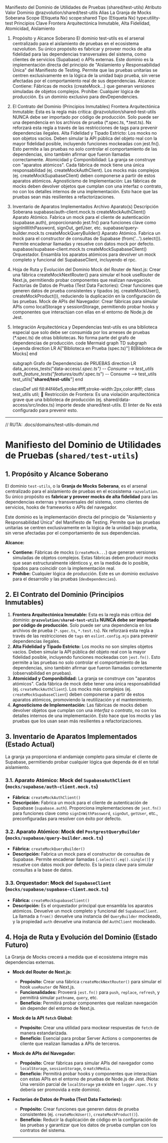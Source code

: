 Manifiesto del Dominio de Utilidades de Pruebas (shared/test-utils)
Atributo	Valor
Dominio	@razvolution/shared/test-utils
Alias	La Granja de Mocks Soberana
Scope (Etiqueta Nx)	scope:shared
Tipo (Etiqueta Nx)	type:utility-test
Principios Clave	Frontera Arquitectónica Inmutable, Alta Fidelidad, Atomicidad, Aislamiento
1. Propósito y Alcance Soberano
El dominio test-utils es el arsenal centralizado para el aislamiento de pruebas en el ecosistema razvolution. Su único propósito es fabricar y proveer mocks de alta fidelidad para las dependencias transversales del sistema, como clientes de servicios (Supabase) o APIs externas.
Este dominio es la implementación directa del principio de "Aislamiento y Responsabilidad Única" del Manifiesto de Testing. Permite que las pruebas unitarias se centren exclusivamente en la lógica de la unidad bajo prueba, sin verse afectadas por el comportamiento real de sus dependencias.
Alcance:
Contiene: Fábricas de mocks (createMock...) que generan versiones simuladas de objetos complejos.
Prohíbe: Cualquier lógica de producción. Es un dominio exclusivo para devDependencies.
2. El Contrato del Dominio (Principios Inmutables)
Frontera Arquitectónica Inmutable: Esta es la regla más crítica: @razvolution/shared-test-utils NUNCA debe ser importado por código de producción. Solo puede ser una dependencia en los archivos de prueba (*.spec.ts, *.test.ts). Nx reforzará esta regla a través de las restricciones de tags para prevenir dependencias ilegales.
Alta Fidelidad y Tipado Estricto: Los mocks no son objetos vacíos. Deben simular la API pública del objeto real con la mayor fidelidad posible, incluyendo funciones mockeadas con jest.fn(). Esto permite a las pruebas no solo controlar el comportamiento de las dependencias, sino también afirmar que fueron llamadas correctamente.
Atomicidad y Componibilidad: La granja se construye con "aparatos atómicos". Cada fábrica de mock tiene una única responsabilidad (ej. createMockAuthClient). Los mocks más complejos (ej. createMockSupabaseClient) deben componerse a partir de estos aparatos atómicos.
Agnosticismo de Implementación: Las fábricas de mocks deben devolver objetos que cumplan con una interfaz o contrato, no con los detalles internos de una implementación. Esto hace que las pruebas sean más resilientes a refactorizaciones.
3. Inventario de Aparatos Implementados
Archivo	Aparato(s)	Descripción Soberana
supabase/auth-client.mock.ts	createMockAuthClient()	Aparato Atómico. Fabrica un mock para el cliente de autenticación (supabase.auth), proporcionando jest.fn() para funciones clave como signInWithPassword, signOut, getUser, etc.
supabase/query-builder.mock.ts	createMockQueryBuilder()	Aparato Atómico. Fabrica un mock para el constructor de consultas de Supabase (from('...').select()). Permite encadenar llamadas y resuelve con datos mock por defecto.
supabase/supabase-client.mock.ts	createMockSupabaseClient()	Orquestador. Ensambla los aparatos atómicos para devolver un mock completo y funcional del SupabaseClient, incluyendo el rpc.
4. Hoja de Ruta y Evolución del Dominio
Mock del Router de Next.js: Crear una fábrica createMockNextRouter() para simular el hook useRouter de Next.js, permitiendo probar componentes que realizan navegación.
Factorías de Datos de Prueba (Test Data Factories): Crear funciones que generen datos de prueba consistentes y tipados (ej. createMockUser(), createMockProduct()), reduciendo la duplicación en la configuración de las pruebas.
Mock de APIs del Navegador: Crear fábricas para simular APIs como localStorage y sessionStorage, permitiendo probar hooks y componentes que interactúan con ellas en el entorno de Node.js de Jest.
5. Integración Arquitectónica y Dependencias
test-utils es una biblioteca especial que solo debe ser consumida por los arneses de pruebas (*.spec.ts) de otras bibliotecas. No forma parte del grafo de dependencias de producción.
code
Mermaid
graph TD
    subgraph Leyenda
        direction LR
        A["Biblioteca en Prueba (spec.ts)"]
        B[Biblioteca de Mocks]
    end

    subgraph Grafo de Dependencias de PRUEBAS
        direction LR
        data_access_tests("data-access/*.spec.ts") -- Consume --> test_utils
        auth_feature_tests("features/auth/*.spec.ts") -- Consume --> test_utils
        test_utils["<b>shared/test-utils</b>"]
    end

    classDef util fill:#4f46e5,stroke:#fff,stroke-width:2px,color:#fff;
    class test_utils util;
🚫 Restricción de Frontera:
Es una violación arquitectónica grave que una biblioteca de producción (ej. shared/data-access/src/index.ts) importe desde shared/test-utils. El linter de Nx está configurado para prevenir esto.

---

// RUTA: .docs/domains/test-utils-domain.md

# Manifiesto del Dominio de Utilidades de Pruebas (`shared/test-utils`)

## 1. Propósito y Alcance Soberano

El dominio `test-utils`, o la **Granja de Mocks Soberana**, es el arsenal centralizado para el aislamiento de pruebas en el ecosistema `razvolution`. Su único propósito es **fabricar y proveer mocks de alta fidelidad** para las dependencias externas y transversales del sistema, como clientes de servicios, hooks de frameworks o APIs del navegador.

Este dominio es la implementación directa del principio de "Aislamiento y Responsabilidad Única" del Manifiesto de Testing. Permite que las pruebas unitarias se centren exclusivamente en la lógica de la unidad bajo prueba, sin verse afectadas por el comportamiento de sus dependencias.

**Alcance:**

*   **Contiene:** Fábricas de mocks (`createMock...`) que generan versiones simuladas de objetos complejos. Estas fábricas deben producir mocks que sean estructuralmente idénticos y, en la medida de lo posible, tipados para coincidir con la implementación real.
*   **Prohíbe:** Cualquier lógica de producción. Este es un dominio exclusivo para el desarrollo y las pruebas (`devDependencies`).

## 2. El Contrato del Dominio (Principios Inmutables)

1.  **Frontera Arquitectónica Inmutable:** Esta es la regla más crítica del dominio: **`@razvolution/shared-test-utils` NUNCA debe ser importado por código de producción**. Solo puede ser una dependencia en los archivos de prueba (`*.spec.ts`, `*.test.ts`). Nx reforzará esta regla a través de las restricciones de `tags` en `eslint.config.mjs` para prevenir dependencias ilegales.
2.  **Alta Fidelidad y Tipado Estricto:** Los mocks no son simples objetos vacíos. Deben simular la API pública del objeto real con la mayor fidelidad posible, incluyendo funciones mockeadas con `jest.fn()`. Esto permite a las pruebas no solo controlar el comportamiento de las dependencias, sino también afirmar que fueron llamadas correctamente (observabilidad en pruebas).
3.  **Atomicidad y Componibilidad:** La granja se construye con "aparatos atómicos". Cada fábrica de mock debe tener una única responsabilidad (ej. `createMockAuthClient`). Los mocks más complejos (ej. `createMockSupabaseClient`) deben componerse a partir de estos aparatos atómicos, promoviendo la reutilización y el mantenimiento.
4.  **Agnosticismo de Implementación:** Las fábricas de mocks deben devolver objetos que cumplan con una *interfaz* o *contrato*, no con los detalles internos de una implementación. Esto hace que los mocks y las pruebas que los usan sean más resilientes a refactorizaciones.

## 3. Inventario de Aparatos Implementados (Estado Actual)

La granja ya proporciona el andamiaje completo para simular el cliente de Supabase, permitiendo probar cualquier lógica que dependa de él en total aislamiento.

### 3.1. Aparato Atómico: Mock del `SupabaseAuthClient` (`mocks/supabase/auth-client.mock.ts`)
*   **Fábrica:** `createMockAuthClient()`
*   **Descripción:** Fabrica un mock para el cliente de autenticación de Supabase (`supabase.auth`). Proporciona implementaciones de `jest.fn()` para funciones clave como `signInWithPassword`, `signOut`, `getUser`, etc., preconfiguradas para resolver con éxito por defecto.

### 3.2. Aparato Atómico: Mock del `PostgrestQueryBuilder` (`mocks/supabase/query-builder.mock.ts`)
*   **Fábrica:** `createMockQueryBuilder()`
*   **Descripción:** Fabrica un mock para el constructor de consultas de Supabase. Permite encadenar llamadas (`.select().eq().single()`) y resuelve con datos mock por defecto. Es la pieza clave para simular consultas a la base de datos.

### 3.3. Orquestador: Mock del `SupabaseClient` (`mocks/supabase/supabase-client.mock.ts`)
*   **Fábrica:** `createMockSupabaseClient()`
*   **Descripción:** Es el orquestador principal que ensambla los aparatos atómicos. Devuelve un mock completo y funcional del `SupabaseClient`. La llamada a `from()` devuelve una instancia del `QueryBuilder` mockeado, y la propiedad `auth` devuelve una instancia del `AuthClient` mockeado.

## 4. Hoja de Ruta y Evolución del Dominio (Estado Futuro)

La Granja de Mocks crecerá a medida que el ecosistema integre más dependencias externas.

*   **Mock del Router de Next.js:**
    *   **Propósito:** Crear una fábrica `createMockNextRouter()` para simular el hook `useRouter` de Next.js.
    *   **Funcionalidades:** Proveerá `jest.fn()` para `push`, `replace`, `refresh`, y permitirá simular `pathname`, `query`, etc.
    *   **Beneficio:** Permitirá probar componentes que realizan navegación sin depender del entorno de Next.js.

*   **Mock de la API `fetch` Global:**
    *   **Propósito:** Crear una utilidad para mockear respuestas de `fetch` de manera estandarizada.
    *   **Beneficio:** Esencial para probar Server Actions o componentes de cliente que realizan llamadas a APIs de terceros.

*   **Mock de APIs del Navegador:**
    *   **Propósito:** Crear fábricas para simular APIs del navegador como `localStorage`, `sessionStorage`, o `matchMedia`.
    *   **Beneficio:** Permitirá probar hooks y componentes que interactúan con estas APIs en el entorno de pruebas de Node.js de Jest. (Nota: Una versión parcial de `localStorage` ya existe en `logger.spec.ts` y debería ser promovida a este dominio).

*   **Factorías de Datos de Prueba (Test Data Factories):**
    *   **Propósito:** Crear funciones que generen datos de prueba consistentes (ej. `createMockUser()`, `createMockProduct()`).
    *   **Beneficio:** Reducir la duplicación de código en la configuración de las pruebas y garantizar que los datos de prueba cumplan con los contratos del sistema.

    ---


